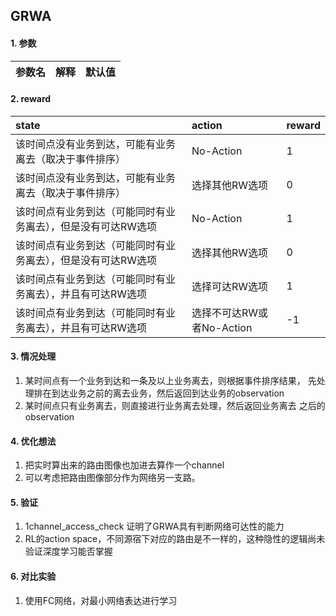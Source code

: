 ## GRWA

#### 1. 参数

|参数名|解释|默认值|
|:---|:---|:----|


#### 2. reward

|state|action|reward|
|:----|:-----|:-----|
|该时间点没有业务到达，可能有业务离去（取决于事件排序）| No-Action|1|
|该时间点没有业务到达，可能有业务离去（取决于事件排序）| 选择其他RW选项|0|
|该时间点有业务到达（可能同时有业务离去），但是没有可达RW选项|No-Action|1|
|该时间点有业务到达（可能同时有业务离去），但是没有可达RW选项|选择其他RW选项|0|
|该时间点有业务到达（可能同时有业务离去），并且有可达RW选项|选择可达RW选项|1|
|该时间点有业务到达（可能同时有业务离去），并且有可达RW选项|选择不可达RW或者No-Action|-1|




####  3. 情况处理

1. 某时间点有一个业务到达和一条及以上业务离去，则根据事件排序结果，
先处理排在到达业务之前的离去业务，然后返回到达业务的observation
2. 某时间点只有业务离去，则直接进行业务离去处理，然后返回业务离去
之后的observation


#### 4. 优化想法

1. 把实时算出来的路由图像也加进去算作一个channel
2. 可以考虑把路由图像部分作为网络另一支路。


#### 5. 验证

1. 1channel_access_check 证明了GRWA具有判断网络可达性的能力
2. RL的action space，不同源宿下对应的路由是不一样的，这种隐性的逻辑尚未验证深度学习能否掌握


#### 6. 对比实验

1. 使用FC网络，对最小网络表达进行学习